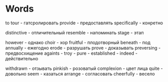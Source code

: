 # Words

to tour - гатсролировать
provide - предоставлять 
specifically - конретно 

distinctive - отличительный
resemble - напоминать
stage - этап

however - однако
choir - хор
fruitful - плодотворный
beneath - под
annually - ежегодно
erode - разрушать
prove - доказывать
preversing - предвосхищение
againts - 
troy - 
pure - 
established - 
indeed - действительно

withdrawn - отзывать
pinkish - розоватый
complexion - цвет лица
quite - довольно 
seem - казаться 
arrange - согласовать 
cheerfully - весело 
